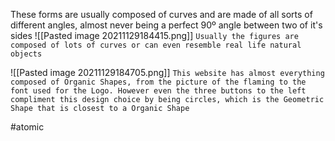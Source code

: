 These forms are usually composed of curves and are made of all sorts of different angles, almost never being a perfect 90º angle between two of it's sides
![[Pasted image 20211129184415.png]]
`Usually the figures are composed of lots of curves or can even resemble real life natural objects`

![[Pasted image 20211129184705.png]]
`This website has almost everything composed of Organic Shapes, from the picture of the flaming to the font used for the Logo. However even the three buttons to the left compliment this design choice by being circles, which is the Geometric Shape that is closest to a Organic Shape`

#atomic